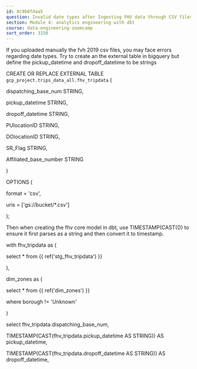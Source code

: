 ```yaml
---
id: 8c9b0fdaa5
question: Invalid date types after Ingesting FHV data through CSV files: Could not parse 'pickup_datetime' as a timestamp
section: Module 4: analytics engineering with dbt
course: data-engineering-zoomcamp
sort_order: 3150
---
```


If you uploaded manually the fvh 2019 csv files, you may face errors regarding date types. Try to create an the external table in bigquery but define the pickup_datetime and dropoff_datetime to be strings

CREATE OR REPLACE EXTERNAL TABLE `gcp_project.trips_data_all.fhv_tripdata`  (

dispatching_base_num STRING,

pickup_datetime STRING,

dropoff_datetime STRING,

PUlocationID STRING,

DOlocationID STRING,

SR_Flag STRING,

Affiliated_base_number STRING

)

OPTIONS (

format = 'csv',

uris = ['gs://bucket/*.csv']

);

Then when creating the fhv core model in dbt, use TIMESTAMP(CAST(()) to ensure it first parses as a string and then convert it to timestamp.

with fhv_tripdata as (

select * from {{ ref('stg_fhv_tripdata') }}

),

dim_zones as (

select * from {{ ref('dim_zones') }}

where borough != 'Unknown'

)

select fhv_tripdata.dispatching_base_num,

TIMESTAMP(CAST(fhv_tripdata.pickup_datetime AS STRING)) AS pickup_datetime,

TIMESTAMP(CAST(fhv_tripdata.dropoff_datetime AS STRING)) AS dropoff_datetime,

